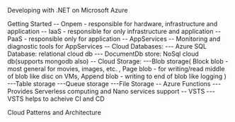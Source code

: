 Developing with .NET on Microsoft Azure 

Getting Started
-- Onpem - responsible for hardware, infrastructure and application
-- IaaS - responsible for only infrastructure and application
-- PaaS - responsible only for application
-- AppServices
-- Monitoring and diagnostic tools for AppServices
-- Cloud Databases:
 --- Azure SQL Database: relational cloud db
 --- DocumentDb store: NoSql cloud db(supports mongodb also)
-- Cloud Storage:
 ---Blob storage(
     Block blob - most general for movies, images, etc. , 
     Page blob - for writing/read middle of blob like disc on VMs, 
     Append blob - writing to end of blob like logging
     )
 ---Table storage
 ---Queue storage
 ---File Storage
-- Azure Functions
 ---Provides Serverless computing and Nano services support
-- VSTS
 --- VSTS helps to acheive CI and CD 

Cloud Patterns and Architecture
